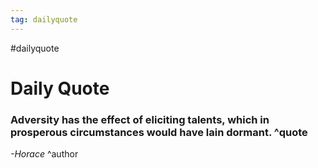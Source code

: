 ```yaml
---
tag: dailyquote
---
```


#dailyquote

# Daily Quote

### Adversity has the effect of eliciting talents, which in prosperous circumstances would have lain dormant. ^quote
*-Horace* ^author
